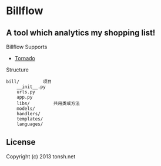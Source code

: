 # Billflow

## A tool which analytics my shopping list!

Billflow Supports

* [Tornado](http://www.tornadoweb.org)

Structure

    bill/         项目
        __init__.py
        urls.py
        app.py
        libs/         共用类或方法
        models/
        handlers/
        templates/
        languages/

## License

Copyright (c) 2013 tonsh.net
